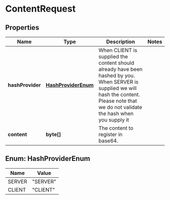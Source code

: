 
# ContentRequest

## Properties
Name | Type | Description | Notes
------------ | ------------- | ------------- | -------------
**hashProvider** | [**HashProviderEnum**](#HashProviderEnum) | When CLIENT is supplied the content should already have been hashed by you. When SERVER is supplied we will hash the content. Please note that we do not validate the hash when you supply it | 
**content** | **byte[]** | The content to register in base64. | 


<a name="HashProviderEnum"></a>
## Enum: HashProviderEnum
Name | Value
---- | -----
SERVER | &quot;SERVER&quot;
CLIENT | &quot;CLIENT&quot;



